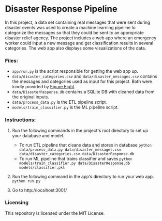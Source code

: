 # Disaster Response Pipeline

In this project, a data set containing real messages that were sent during disaster events was used to create a machine
learning pipeline to categorize the messages so that they could be sent to an appropriate disaster relief agency. The
project includes a web app where an emergency worker could input a new message and get classification results in several
categories. The web app also displays some visualizations of the data.

### Files:

* `app/run.py` is the script responsible for getting the web app up.
* `data/disaster_categories.csv` and `data/disaster_messages.csv` contains the messages and categories used as input for
this project. Both were kindly provided by [Figure Eight](https://www.figure-eight.com/).
* `data/DisasterResponse.db` contains a SQLite DB with cleaned data from the original inputs.
* `data/process_data.py` is the ETL pipeline script.
* `models/train_classifier.py` is the ML pipeline script.

### Instructions:
1. Run the following commands in the project's root directory to set up your database and model.

    - To run ETL pipeline that cleans data and stores in database
        `python data/process_data.py data/disaster_messages.csv data/disaster_categories.csv data/DisasterResponse.db`
    - To run ML pipeline that trains classifier and saves
        `python models/train_classifier.py data/DisasterResponse.db models/classifier.pkl`

2. Run the following command in the app's directory to run your web app.
    `python run.py`

3. Go to http://localhost:3001/

### Licensing
This repository is licensed under the MIT License.
